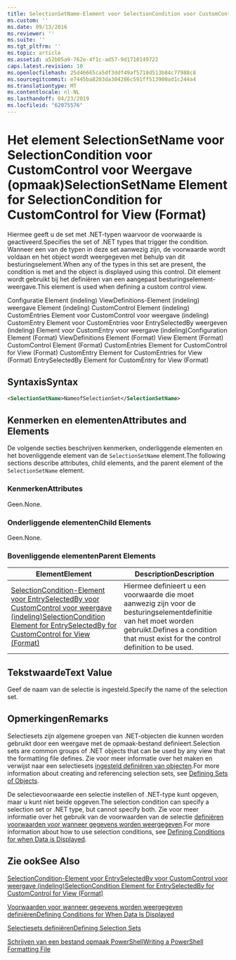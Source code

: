 ```yaml
---
title: SelectionSetName-Element voor SelectionCondition voor CustomControl voor weergave (indeling) | Microsoft Docs
ms.custom: ''
ms.date: 09/13/2016
ms.reviewer: ''
ms.suite: ''
ms.tgt_pltfrm: ''
ms.topic: article
ms.assetid: a52b05a9-762e-4f1c-ad57-9d1710149722
caps.latest.revision: 10
ms.openlocfilehash: 25d46665ca5df3ddf49af5718d513b84c77988c8
ms.sourcegitcommit: e7445ba8203da304286c591ff513900ad1c244a4
ms.translationtype: MT
ms.contentlocale: nl-NL
ms.lasthandoff: 04/23/2019
ms.locfileid: "62075576"
---
```

# <a name="selectionsetname-element-for-selectioncondition-for-customcontrol-for-view-format"></a><span data-ttu-id="c0c47-102">Het element SelectionSetName voor SelectionCondition voor CustomControl voor Weergave (opmaak)</span><span class="sxs-lookup"><span data-stu-id="c0c47-102">SelectionSetName Element for SelectionCondition for CustomControl for View (Format)</span></span>

<span data-ttu-id="c0c47-103">Hiermee geeft u de set met .NET-typen waarvoor de voorwaarde is geactiveerd.</span><span class="sxs-lookup"><span data-stu-id="c0c47-103">Specifies the set of .NET types that trigger the condition.</span></span> <span data-ttu-id="c0c47-104">Wanneer een van de typen in deze set aanwezig zijn, de voorwaarde wordt voldaan en het object wordt weergegeven met behulp van dit besturingselement.</span><span class="sxs-lookup"><span data-stu-id="c0c47-104">When any of the types in this set are present, the condition is met and the object is displayed using this control.</span></span> <span data-ttu-id="c0c47-105">Dit element wordt gebruikt bij het definiëren van een aangepast besturingselement-weergave.</span><span class="sxs-lookup"><span data-stu-id="c0c47-105">This element is used when defining a custom control view.</span></span>

<span data-ttu-id="c0c47-106">Configuratie Element (indeling) ViewDefinitions-Element (indeling) weergave Element (indeling) CustomControl Element (indeling) CustomEntries Element voor CustomControl voor weergave (indeling) CustomEntry Element voor CustomEntries voor EntrySelectedBy weergeven (indeling) Element voor CustomEntry voor weergave (indeling)</span><span class="sxs-lookup"><span data-stu-id="c0c47-106">Configuration Element (Format) ViewDefinitions Element (Format) View Element (Format) CustomControl Element (Format) CustomEntries Element for CustomControl for View (Format) CustomEntry Element for CustomEntries for View (Format) EntrySelectedBy Element for CustomEntry for View (Format)</span></span>

## <a name="syntax"></a><span data-ttu-id="c0c47-107">Syntaxis</span><span class="sxs-lookup"><span data-stu-id="c0c47-107">Syntax</span></span>

```xml
<SelectionSetName>NameofSelectionSet</SelectionSetName>
```

## <a name="attributes-and-elements"></a><span data-ttu-id="c0c47-108">Kenmerken en elementen</span><span class="sxs-lookup"><span data-stu-id="c0c47-108">Attributes and Elements</span></span>

<span data-ttu-id="c0c47-109">De volgende secties beschrijven kenmerken, onderliggende elementen en het bovenliggende element van de `SelectionSetName` element.</span><span class="sxs-lookup"><span data-stu-id="c0c47-109">The following sections describe attributes, child elements, and the parent element of the `SelectionSetName` element.</span></span>

### <a name="attributes"></a><span data-ttu-id="c0c47-110">Kenmerken</span><span class="sxs-lookup"><span data-stu-id="c0c47-110">Attributes</span></span>

<span data-ttu-id="c0c47-111">Geen.</span><span class="sxs-lookup"><span data-stu-id="c0c47-111">None.</span></span>

### <a name="child-elements"></a><span data-ttu-id="c0c47-112">Onderliggende elementen</span><span class="sxs-lookup"><span data-stu-id="c0c47-112">Child Elements</span></span>

<span data-ttu-id="c0c47-113">Geen.</span><span class="sxs-lookup"><span data-stu-id="c0c47-113">None.</span></span>

### <a name="parent-elements"></a><span data-ttu-id="c0c47-114">Bovenliggende elementen</span><span class="sxs-lookup"><span data-stu-id="c0c47-114">Parent Elements</span></span>

|<span data-ttu-id="c0c47-115">Element</span><span class="sxs-lookup"><span data-stu-id="c0c47-115">Element</span></span>|<span data-ttu-id="c0c47-116">Description</span><span class="sxs-lookup"><span data-stu-id="c0c47-116">Description</span></span>|
|-------------|-----------------|
|[<span data-ttu-id="c0c47-117">SelectionCondition-Element voor EntrySelectedBy voor CustomControl voor weergave (indeling)</span><span class="sxs-lookup"><span data-stu-id="c0c47-117">SelectionCondition Element for EntrySelectedBy for CustomControl for View (Format)</span></span>](./selectioncondition-element-for-entryselectedby-for-customcontrol-format.md)|<span data-ttu-id="c0c47-118">Hiermee definieert u een voorwaarde die moet aanwezig zijn voor de besturingselementdefinitie van het moet worden gebruikt.</span><span class="sxs-lookup"><span data-stu-id="c0c47-118">Defines a condition that must exist for the control definition to be used.</span></span>|

## <a name="text-value"></a><span data-ttu-id="c0c47-119">Tekstwaarde</span><span class="sxs-lookup"><span data-stu-id="c0c47-119">Text Value</span></span>

<span data-ttu-id="c0c47-120">Geef de naam van de selectie is ingesteld.</span><span class="sxs-lookup"><span data-stu-id="c0c47-120">Specify the name of the selection set.</span></span>

## <a name="remarks"></a><span data-ttu-id="c0c47-121">Opmerkingen</span><span class="sxs-lookup"><span data-stu-id="c0c47-121">Remarks</span></span>

<span data-ttu-id="c0c47-122">Selectiesets zijn algemene groepen van .NET-objecten die kunnen worden gebruikt door een weergave met de opmaak-bestand definieert.</span><span class="sxs-lookup"><span data-stu-id="c0c47-122">Selection sets are common groups of .NET objects that can be used by any view that the formatting file defines.</span></span> <span data-ttu-id="c0c47-123">Zie voor meer informatie over het maken en verwijst naar een selectiesets [ingesteld definiëren van objecten](./defining-selection-sets.md).</span><span class="sxs-lookup"><span data-stu-id="c0c47-123">For more information about creating and referencing selection sets, see [Defining Sets of Objects](./defining-selection-sets.md).</span></span>

<span data-ttu-id="c0c47-124">De selectievoorwaarde een selectie instellen of .NET-type kunt opgeven, maar u kunt niet beide opgeven.</span><span class="sxs-lookup"><span data-stu-id="c0c47-124">The selection condition can specify a selection set or .NET type, but cannot specify both.</span></span> <span data-ttu-id="c0c47-125">Zie voor meer informatie over het gebruik van de voorwaarden van de selectie [definiëren voorwaarden voor wanneer gegevens worden weergegeven](./defining-conditions-for-displaying-data.md).</span><span class="sxs-lookup"><span data-stu-id="c0c47-125">For more information about how to use selection conditions, see [Defining Conditions for when Data is Displayed](./defining-conditions-for-displaying-data.md).</span></span>

## <a name="see-also"></a><span data-ttu-id="c0c47-126">Zie ook</span><span class="sxs-lookup"><span data-stu-id="c0c47-126">See Also</span></span>

[<span data-ttu-id="c0c47-127">SelectionCondition-Element voor EntrySelectedBy voor CustomControl voor weergave (indeling)</span><span class="sxs-lookup"><span data-stu-id="c0c47-127">SelectionCondition Element for EntrySelectedBy for CustomControl for View (Format)</span></span>](./selectioncondition-element-for-entryselectedby-for-customcontrol-format.md)

[<span data-ttu-id="c0c47-128">Voorwaarden voor wanneer gegevens worden weergegeven definiëren</span><span class="sxs-lookup"><span data-stu-id="c0c47-128">Defining Conditions for When Data Is Displayed</span></span>](./defining-conditions-for-displaying-data.md)

[<span data-ttu-id="c0c47-129">Selectiesets definiëren</span><span class="sxs-lookup"><span data-stu-id="c0c47-129">Defining Selection Sets</span></span>](./defining-selection-sets.md)

[<span data-ttu-id="c0c47-130">Schrijven van een bestand opmaak PowerShell</span><span class="sxs-lookup"><span data-stu-id="c0c47-130">Writing a PowerShell Formatting File</span></span>](./writing-a-powershell-formatting-file.md)
